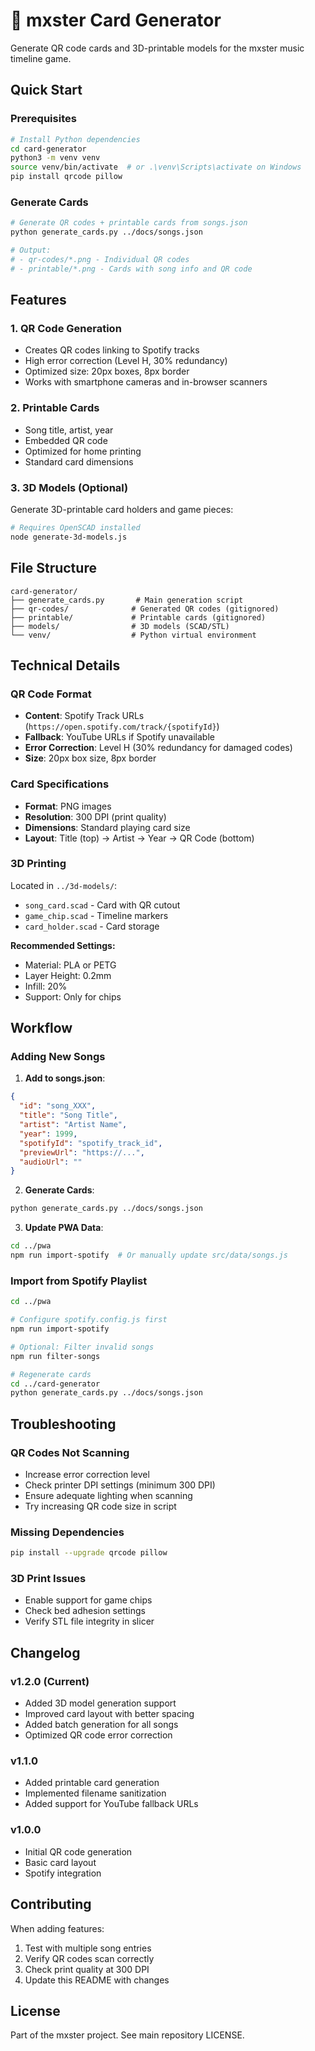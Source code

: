# 🎴 mxster Card Generator

Generate QR code cards and 3D-printable models for the mxster music timeline game.

## Quick Start

### Prerequisites
```bash
# Install Python dependencies
cd card-generator
python3 -m venv venv
source venv/bin/activate  # or .\venv\Scripts\activate on Windows
pip install qrcode pillow
```

### Generate Cards

```bash
# Generate QR codes + printable cards from songs.json
python generate_cards.py ../docs/songs.json

# Output:
# - qr-codes/*.png - Individual QR codes
# - printable/*.png - Cards with song info and QR code
```

## Features

### 1. QR Code Generation
- Creates QR codes linking to Spotify tracks
- High error correction (Level H, 30% redundancy)
- Optimized size: 20px boxes, 8px border
- Works with smartphone cameras and in-browser scanners

### 2. Printable Cards
- Song title, artist, year
- Embedded QR code
- Optimized for home printing
- Standard card dimensions

### 3. 3D Models (Optional)
Generate 3D-printable card holders and game pieces:
```bash
# Requires OpenSCAD installed
node generate-3d-models.js
```

## File Structure

```
card-generator/
├── generate_cards.py       # Main generation script
├── qr-codes/              # Generated QR codes (gitignored)
├── printable/             # Printable cards (gitignored)
├── models/                # 3D models (SCAD/STL)
└── venv/                  # Python virtual environment
```

## Technical Details

### QR Code Format
- **Content**: Spotify Track URLs (`https://open.spotify.com/track/{spotifyId}`)
- **Fallback**: YouTube URLs if Spotify unavailable
- **Error Correction**: Level H (30% redundancy for damaged codes)
- **Size**: 20px box size, 8px border

### Card Specifications
- **Format**: PNG images
- **Resolution**: 300 DPI (print quality)
- **Dimensions**: Standard playing card size
- **Layout**: Title (top) → Artist → Year → QR Code (bottom)

### 3D Printing
Located in `../3d-models/`:
- `song_card.scad` - Card with QR cutout
- `game_chip.scad` - Timeline markers
- `card_holder.scad` - Card storage

**Recommended Settings:**
- Material: PLA or PETG
- Layer Height: 0.2mm
- Infill: 20%
- Support: Only for chips

## Workflow

### Adding New Songs

1. **Add to songs.json**:
```json
{
  "id": "song_XXX",
  "title": "Song Title",
  "artist": "Artist Name",
  "year": 1999,
  "spotifyId": "spotify_track_id",
  "previewUrl": "https://...",
  "audioUrl": ""
}
```

2. **Generate Cards**:
```bash
python generate_cards.py ../docs/songs.json
```

3. **Update PWA Data**:
```bash
cd ../pwa
npm run import-spotify  # Or manually update src/data/songs.js
```

### Import from Spotify Playlist

```bash
cd ../pwa

# Configure spotify.config.js first
npm run import-spotify

# Optional: Filter invalid songs
npm run filter-songs

# Regenerate cards
cd ../card-generator
python generate_cards.py ../docs/songs.json
```

## Troubleshooting

### QR Codes Not Scanning
- Increase error correction level
- Check printer DPI settings (minimum 300 DPI)
- Ensure adequate lighting when scanning
- Try increasing QR code size in script

### Missing Dependencies
```bash
pip install --upgrade qrcode pillow
```

### 3D Print Issues
- Enable support for game chips
- Check bed adhesion settings
- Verify STL file integrity in slicer

## Changelog

### v1.2.0 (Current)
- Added 3D model generation support
- Improved card layout with better spacing
- Added batch generation for all songs
- Optimized QR code error correction

### v1.1.0
- Added printable card generation
- Implemented filename sanitization
- Added support for YouTube fallback URLs

### v1.0.0
- Initial QR code generation
- Basic card layout
- Spotify integration

## Contributing

When adding features:
1. Test with multiple song entries
2. Verify QR codes scan correctly
3. Check print quality at 300 DPI
4. Update this README with changes

## License

Part of the mxster project. See main repository LICENSE.
